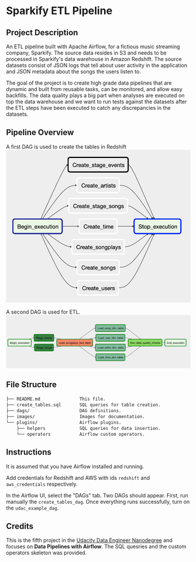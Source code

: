 # Sparkify ETL Pipeline

## Project Description

An ETL pipeline built with Apache Airflow, for a fictious music streaming company, Sparkify. The source data resides in S3 and needs to be processed in Sparkify's data warehouse in Amazon Redshift. The source datasets consist of JSON logs that tell about user activity in the application and JSON metadata about the songs the users listen to.

The goal of the project is to create high grade data pipelines that are dynamic and built from reusable tasks, can be monitored, and allow easy backfills. The data quality plays a big part when analyses are executed on top the data warehouse and we want to run tests against the datasets after the ETL steps have been executed to catch any discrepancies in the datasets.

## Pipeline Overview

A first DAG is used to create the tables in Redshift
![create-tables](images/create-tables-dag.png)

A second DAG is used for ETL.
![etl-dag](images/etl-dag.png)

## File Structure

```
├── README.md               This file.
├── create_tables.sql       SQL queries for table creation.
├── dags/                   DAG definitions.
├── images/                 Images for documentation.
└── plugins/                Airflow plugins.
    ├── helpers             SQL queries for data insertion.
    └── operators           Airflow custom operators.
```

## Instructions

It is assumed that you have Airflow installed and running. 

Add credentials for Redshift and AWS with ids `redshift` and `aws_credentials` respectively. 

In the Airflow UI, select the "DAGs" tab. Two DAGs should appear. First, run manually the `create_tables_dag`. Once everything runs successfully, turn on the `udac_example_dag`.

## Credits

This is the fifth project in the [Udacity Data Engineer Nanodegree](https://www.udacity.com/course/data-engineer-nanodegree--nd027) and focuses on __Data Pipelines with Airflow__. The SQL quesries and the custom operators skeleton was provided. 
